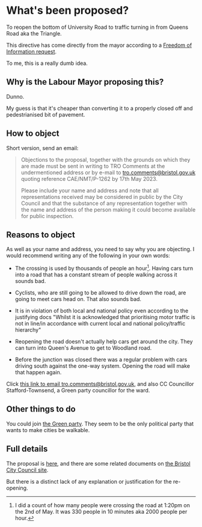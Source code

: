 
# What's been proposed?

To reopen the bottom of University Road to traffic turning in from Queens Road aka the Triangle.

This directive has come directly from the mayor according to a [Freedom of Information request](https://www.bristol247.com/news-and-features/news/mayors-office-want-road-reopened-cars-provide-most-direct-route-drivers/). 

To me, this is a really dumb idea.

## Why is the Labour Mayor proposing this?

Dunno.

My guess is that it's cheaper than converting it to a properly closed off and pedestrianised bit of pavement.

## How to object 

Short version, send an email:

> Objections to the proposal, together with the grounds on which they are made must be 
> sent in writing to TRO Comments at the undermentioned address or by e-mail to
> tro.comments@bristol.gov.uk quoting reference CAE/NMT/P-1262 by 17th May 2023.
>
> Please include your name and address and note that all representations received may be
> considered in public by the City Council and that the substance of any representation
> together with the name and address of the person making it could become available 
> for public inspection. 


## Reasons to object

As well as your name and address, you need to say why you are objecting. I would recommend writing any of the following in your own words:

* The crossing is used by thousands of people an hour[^number_of_pedestrians]. Having cars turn into a road that has a constant stream of people walking across it sounds bad.

* Cyclists, who are still going to be allowed to drive down the road, are going to meet cars head on. That also sounds bad.

* It is in violation of both local and national policy even according to the justifying docs "Whilst it is acknowledged that prioritising motor traffic is not in line/in accordance with current local and national policy/traffic hierarchy"

* Reopening the road doesn't actually help cars get around the city. They can turn into Queen's Avenue to get to Woodland road.

* Before the junction was closed there was a regular problem with cars driving south against the one-way system. Opening the road will make that happen again.

Click <a href="mailto:tro.comments@bristol.gov.uk?Subject=I%20object%20to%20CAE%2FNMT%2FP-1262&cc=cllr.Ani.Stafford-Townsend%40Bristol.gov.uk" target='_blank'>this link to email tro.comments@bristol.gov.uk</a>, and also CC Councillor Stafford-Townsend, a Green party councillor for the ward.

## Other things to do

You could join [the Green party](https://join.greenparty.org.uk/). They seem to be the only political party that wants to make cities be walkable.

## Full details

The proposal is [here](https://www.bristol.gov.uk/files/documents/6207-notice-of-proposals-p-1262/file), and there are some related documents on [the Bristol City Council site](https://www.bristol.gov.uk/residents/streets-travel/make-a-comment-on-traffic-regulation-orders-tros).

But there is a distinct lack of any explanation or justification for the re-opening.

[^number_of_pedestrians]: I did a count of how many people were crossing the road at 1:20pm on the 2nd of May. It was 330 people in 10 minutes aka 2000 people per hour. 